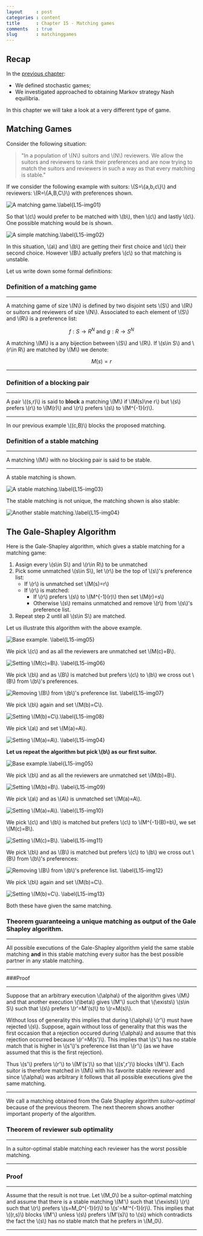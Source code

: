 ```yaml
---
layout     : post
categories : content
title      : Chapter 15 - Matching games
comments   : true
slug       : matchinggames
---
```


## Recap

In the [previous chapter]({{site.baseurl}}/Content/Chapter_14_Stochastic_games.md):

- We defined stochastic games;
- We investigated approached to obtaining Markov strategy Nash equilibria.

In this chapter we will take a look at a very different type of game.

## Matching Games

Consider the following situation:

> "In a population of \\(N\\) suitors and \\(N\\) reviewers. We allow the suitors and reviewers to rank their preferences and are now trying to match the suitors and reviewers in such a way as that every matching is stable."

If we consider the following example with suitors: \\(S=\\{a,b,c\\}\\) and reviewers: \\(R=\\{A,B,C\\}\\) with preferences shown.

![A matching game.\label{L15-img01}]({{site.baseurl}}/Content/images/L15-img01.png)

So that \\(c\\) would prefer to be matched with \\(b\\), then \\(c\\) and lastly \\(c\\). One possible matching would be is shown.

![A simple matching.\label{L15-img02}]({{site.baseurl}}/Content/images/L15-img02.png)

In this situation, \\(a\\) and \\(b\\) are getting their first choice and \\(c\\) their second choice. However \\(B\\) actually prefers \\(c\\) so that matching is unstable.

Let us write down some formal definitions:

### Definition of a matching game

---

A matching game of size \\(N\\) is defined by two disjoint sets \\(S\\) and \\(R\\) or suitors and reviewers of size \\(N\\). Associated to each element of \\(S\\) and \\(R\\) is a preference list:

$$f:S\to R^N\text{ and }g:R\to S^N$$

A matching \\(M\\) is a any bijection between \\(S\\) and \\(R\\). If \\(s\in S\\) and \\(r\in R\\) are matched by \\(M\\) we denote:

$$M(s)=r$$

---

### Definition of a blocking pair

---

A pair \\((s,r)\\) is said to **block** a matching \\(M\\) if \\(M(s)\ne r\\) but \\(s\\) prefers \\(r\\) to \\(M(r)\\) and \\(r\\) prefers \\(s\\) to \\(M^{-1}(r)\\).

---

In our previous example \\((c,B)\\) blocks the proposed matching.

### Definition of a stable matching

---

A matching \\(M\\) with no blocking pair is said to be stable.

---

A stable matching is shown.

![A stable matching.\label{L15-img03}]({{site.baseurl}}/Content/images/L15-img03.png)

The stable matching is not unique, the matching shown is also stable:

![Another stable matching.\label{L15-img04}]({{site.baseurl}}/Content/images/L15-img04.png)

## The Gale-Shapley Algorithm

Here is the Gale-Shapley algorithm, which gives a stable matching for a matching game:

1. Assign every \\(s\in S\\) and \\(r\in R\\) to be unmatched
2. Pick some unmatched \\(s\in S\\), let \\(r\\) be the top of \\(s\\)'s preference list:
    - If \\(r\\) is unmatched set \\(M(s)=r\\)
    - If \\(r\\) is matched:
        - If \\(r\\) prefers \\(s\\) to \\(M^{-1}(r)\\) then set \\(M(r)=s\\)
        - Otherwise \\(s\\) remains unmatched and remove \\(r\\) from \\(s\\)'s preference list.
3. Repeat step 2 until all \\(s\in S\\) are matched.

Let us illustrate this algorithm with the above example.

![Base example. \label{L15-img05}]({{site.baseurl}}/Content/images/L15-img05.png)

We pick \\(c\\) and as all the reviewers are unmatched set \\(M(c)=B\\).

![Setting \\(M(c)=B\\). \label{L15-img06}]({{site.baseurl}}/Content/images/L15-img06.png)

We pick \\(b\\) and as \\(B\\) is matched but prefers \\(c\\) to \\(b\\) we cross out \\(B\\) from \\(b\\)'s preferences.

![Removing \\(B\\) from \\(b\\)'s preference list. \label{L15-img07}]({{site.baseurl}}/Content/images/L15-img07.png)

We pick \\(b\\) again and set \\(M(b)=C\\).

![Setting \\(M(b)=C\\).\label{L15-img08}]({{site.baseurl}}/Content/images/L15-img08.png)

We pick \\(a\\) and set \\(M(a)=A\\).

![Setting \\(M(a)=A\\). \label{L15-img04}]({{site.baseurl}}/Content/images/L15-img04.png)

**Let us repeat the algorithm but pick \\(b\\) as our first suitor.**

![Base example.\label{L15-img05}]({{site.baseurl}}/Content/images/L15-img05.png)

We pick \\(b\\) and as all the reviewers are unmatched set \\(M(b)=B\\).

![Setting \\(M(b)=B\\). \label{L15-img09}]({{site.baseurl}}/Content/images/L15-img09.png)

We pick \\(a\\) and as \\(A\\) is unmatched set \\(M(a)=A\\).

![Setting \\(M(a)=A\\). \label{L15-img10}]({{site.baseurl}}/Content/images/L15-img10.png)

We pick \\(c\\) and \\(b\\) is matched but prefers \\(c\\) to \\(M^{-1}(B)=b\\), we set \\(M(c)=B\\).

![Setting \\(M(c)=B\\). \label{L15-img11}]({{site.baseurl}}/Content/images/L15-img11.png)

We pick \\(b\\) and as \\(B\\) is matched but prefers \\(c\\) to \\(b\\) we cross out \\(B\\) from \\(b\\)'s preferences:

![Removing \\(B\\) from \\(b\\)'s preference list. \label{L15-img12}]({{site.baseurl}}/Content/images/L15-img12.png)

We pick \\(b\\) again and set \\(M(b)=C\\).

![Setting \\(M(b)=C\\). \label{L15-img13}]({{site.baseurl}}/Content/images/L15-img13.png)

Both these have given the same matching.

### Theorem guaranteeing a unique matching as output of the Gale Shapley algorithm.

---

All possible executions of the Gale-Shapley algorithm yield the same stable matching **and** in this stable matching every suitor has the best possible partner in any stable matching.

---

###Proof

---

Suppose that an arbitrary execution \\(\alpha\\) of the algorithm gives \\(M\\) and that another execution \\(\beta\\) gives \\(M'\\) such that \\(\exists\\) \\(s\in S\\) such that \\(s\\) prefers \\(r'=M'(s)\\) to \\(r=M(s)\\).

Without loss of generality this implies that during \\(\alpha\\) \\(r'\\) must have rejected \\(s\\). Suppose, again without loss of generality that this was the first occasion that a rejection occured during \\(\alpha\\) and assume that this rejection occurred because \\(r'=M(s')\\). This implies that \\(s'\\) has no stable match that is higher in \\(s'\\)'s preference list than \\(r'\\) (as we have assumed that this is the first rejection).

Thus \\(s'\\) prefers \\(r'\\) to \\(M'(s')\\) so that \\((s',r')\\) blocks \\(M'\\). Each suitor is therefore matched in \\(M\\) with his favorite stable reviewer and since \\(\alpha\\) was arbitrary it follows that all possible executions give the same matching.

---

We call a matching obtained from the Gale Shapley algorithm _suitor-optimal_ because of the previous theorem. The next theorem shows another important property of the algorithm.

### Theorem of reviewer sub optimality

---

In a suitor-optimal stable matching each reviewer has the worst possible matching.

---

### Proof

---

Assume that the result is not true. Let \\(M_0\\) be a suitor-optimal matching and assume that there is a stable matching \\(M'\\) such that \\(\exists\\) \\(r\\) such that \\(r\\) prefers \\(s=M_0^{-1}(r)\\) to \\(s'=M'^{-1}(r)\\). This implies that \\((r,s)\\) blocks \\(M'\\) unless \\(s\\) prefers \\(M'(s)\\) to \\(s\\) which contradicts the fact the \\(s\\) has no stable match that he prefers in \\(M_0\\).

---
